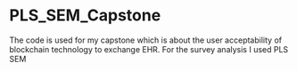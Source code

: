 # PLS_SEM_Capstone
The code is used for my capstone which is about the user acceptability of blockchain technology to exchange EHR. For the survey analysis I used PLS SEM 
